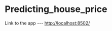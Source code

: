 # Predicting_house_price

Link to the app ---  [http://localhost:8502/](https://predictinghouseprice-2wmils6atc7qpjmjotnkyq.streamlit.app/)
